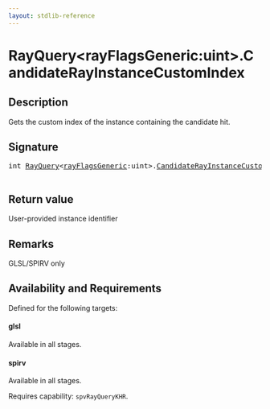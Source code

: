 ```yaml
---
layout: stdlib-reference
---
```


# RayQuery\<rayFlagsGeneric:uint\>\.CandidateRayInstanceCustomIndex

## Description

Gets the custom index of the instance containing the candidate hit.



## Signature 

<pre>
<span class="code_keyword">int</span> <a href="../types/rayquery-03/index.html" class="code_type">RayQuery</a>&lt;<a href="../types/rayquery-03/index.html#decl-rayFlagsGeneric" class="code_var">rayFlagsGeneric</a>:<span class="code_keyword">uint</span>&gt;.<a href="candidaterayinstancecustomindex-09ckq.html">CandidateRayInstanceCustomIndex</a>();

</pre>

## Return value
User-provided instance identifier

## Remarks
GLSL/SPIRV only


## Availability and Requirements

Defined for the following targets:

#### glsl
Available in all stages.

#### spirv
Available in all stages.

Requires capability: `spvRayQueryKHR`.


